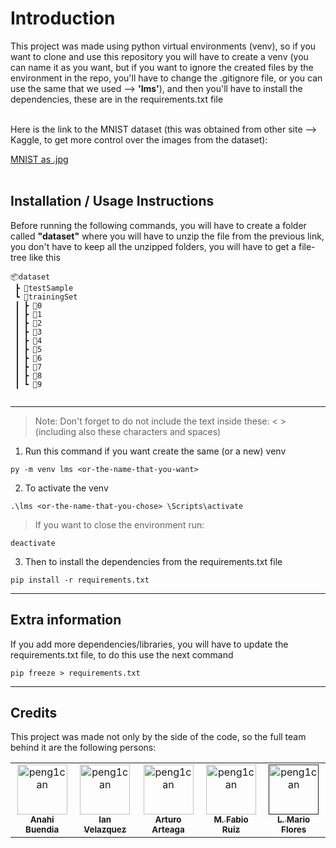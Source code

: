 # Introduction

This project was made using python virtual environments (venv), so if you want to clone and use this repository you will have to create a venv (you can name it as you want, but if you want to ignore the created files by the environment in the repo, you'll have to change the .gitignore file, or you can use the same that we used --> **'lms'**), and then you'll have to install the dependencies, these are in the requirements.txt file

<br>
Here is the link to the MNIST dataset (this was obtained from other site --> Kaggle, to get more control over the images from the dataset): 

[MNIST as .jpg](https://www.kaggle.com/datasets/scolianni/mnistasjpg) 
<br><br>

## Installation / Usage Instructions

Before running the following commands, you will have to create a folder called **"dataset"** where you will have to unzip the file from the previous link, you don't have to keep all the unzipped folders, you will have to get a file-tree like this

```
📦dataset
 ┣ 📂testSample
 ┗ 📂trainingSet
 ┃ ┣ 📂0
 ┃ ┣ 📂1
 ┃ ┣ 📂2
 ┃ ┣ 📂3
 ┃ ┣ 📂4
 ┃ ┣ 📂5
 ┃ ┣ 📂6
 ┃ ┣ 📂7
 ┃ ┣ 📂8
 ┃ ┗ 📂9
 
 ```
---

>Note: Don't forget to do not include the text inside these: < > (including also these characters and spaces)

1. Run this command if you want create the same (or a new) venv
```shell
py -m venv lms <or-the-name-that-you-want>
```
2. To activate the venv
```shell
.\lms <or-the-name-that-you-chose> \Scripts\activate
```
> If you want to close the environment run:
```shell
deactivate
```

3. Then to install the dependencies from the requirements.txt file
```shell
pip install -r requirements.txt
```

---
## Extra information
If you add more dependencies/libraries, you will have to update the requirements.txt file, to do this use the next command

```shell
pip freeze > requirements.txt
```

---
## Credits
This project was made not only by the side of the code, so the full team behind it are the following persons:

<table>
<tr>
    <td align="center">
        <a href="https://github.com/anahi1234567890">
            <img src="https://avatars.githubusercontent.com/u/60759729?v=4" width="80;" alt="peng1can"/>
            <br />
            <sub><b>Anahi Buendia</b></sub>
        </a>
    </td>
    <td align="center">
        <a href="https://github.com/IanVE17">
            <img src="https://avatars.githubusercontent.com/u/92341999?v=4225854?v=4" width="80;" alt="peng1can"/>
            <br />
            <sub><b>Ian Velazquez</b></sub>
        </a>
    </td>
    <td align="center">
        <a href="https://github.com/Artur-AH01">
            <img src="https://avatars.githubusercontent.com/u/98134749?v=4" width="80;" alt="peng1can"/>
            <br />
            <sub><b>Arturo Arteaga</b></sub>
        </a>
    </td>
    <td align="center">
        <a href="https://github.com/ManuelFabio-RB">
            <img src="https://avatars.githubusercontent.com/u/77526591?v=4" width="80;" alt="peng1can"/>
            <br />
            <sub><b>M. Fabio Ruiz</b></sub>
        </a>
    </td>
    <td align="center">
        <a href="">
            <img src="https://camo.githubusercontent.com/eb6a385e0a1f0f787d72c0b0e0275bc4516a261b96a749f1cd1aa4cb8736daba/68747470733a2f2f612e736c61636b2d656467652e636f6d2f64663130642f696d672f617661746172732f6176615f303032322d3531322e706e67" width="80;" alt="peng1can"/>
            <br />
            <sub><b>L. Mario Flores</b></sub>
        </a>
    </td>
</tr>
</table>
